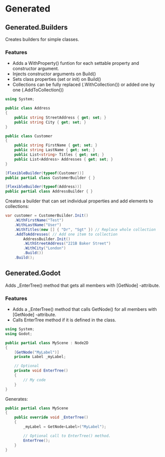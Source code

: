 # Generated

## Generated.Builders

Creates builders for simple classes.

### Features

- Adds a WithProperty() funtion for each settable property and constructor argument.
- Injects constructor arguments on Build()
- Sets class properties (set or init) on Build()
- Collections can be fully replaced (.WithCollection()) or added one by one (.AddToCollection())

```c#
using System;

public class Address
{
    public string StreetAddress { get; set; }
    public string City { get; set; }
}

public class Customer
{
    public string FirstName { get; set; }
    public string LastName { get; set; }
    public List<string> Titles { get; set; }
    public List<Address> Addresses { get; set; }
}

[FlexibleBuilder(typeof(Customer))]
public partial class CustomerBuilder { }

[FlexibleBuilder(typeof(Address))]
public partial class AddressBuilder { }

```

Creates a builder that can set individual properties and add elements to collections:

```c#
var customer = CustomerBuilder.Init()
    .WithFirstName("Test")
    .WithLastName("User")
    .WithTitles(new [] { "Dr", "Sgt" }) // Replace whole collection
    .AddToAddresses( // Add one item to collection
        AddressBuilder.Init()
        .WithStreetAddress("221B Baker Street")
        .WithCity("London")
        .Build())
    .Build();
```

## Generated.Godot

Adds _EnterTree() method that gets all members with [GetNode] -attribute.

### Features

- Adds a _EnterTree() method that calls GetNode<T>() for all members with [GetNode] -attribute.
- Calls EnterTree method if it is defined in the class.

```c#
using System;
using Godot;

public partial class MyScene : Node2D
{
    [GetNode("MyLabel")]
    private Label _myLabel;

    // Optional
    private void EnterTree()
    {
        // My code
    }
}
```

Generates:

```c#
public partial class MyScene
{
    public override void _EnterTree()
    {
        _myLabel = GetNode<Label>("MyLabel");

        // Optional call to EnterTree() method.
        EnterTree();
    }
}
```
